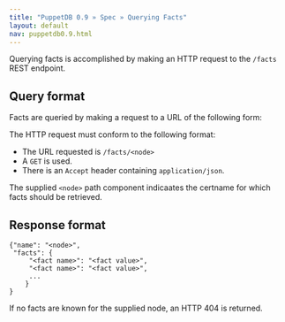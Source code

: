 ```yaml
---
title: "PuppetDB 0.9 » Spec » Querying Facts"
layout: default
nav: puppetdb0.9.html
---
```



Querying facts is accomplished by making an HTTP request to the
`/facts` REST endpoint.

## Query format

Facts are queried by making a request to a URL of the following form:

The HTTP request must conform to the following format:

* The URL requested is `/facts/<node>`
* A `GET` is used.
* There is an `Accept` header containing `application/json`.

The supplied `<node>` path component indicaates the certname for which
facts should be retrieved.

## Response format

    {"name": "<node>",
     "facts": {
         "<fact name>": "<fact value>",
         "<fact name>": "<fact value>",
         ...
        }
    }

If no facts are known for the supplied node, an HTTP 404 is returned.
